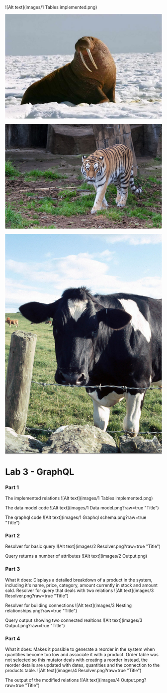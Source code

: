 ![Alt text](images/1 Tables implemented.png)

![Alt text](3.jpg)

![Alt text](images/5.jpg)

![Alt text](images/8.jpg)

# Lab 3 - GraphQL

### Part 1
The implemented relations
![Alt text](images/1 Tables implemented.png)

The data model code
![Alt text](images/1 Data model.png?raw=true "Title")

The qraphql code
![Alt text](images/1 Graphql schema.png?raw=true "Title")


### Part 2
Resolver for basic query 
![Alt text](images/2 Resolver.png?raw=true "Title")

Query returns a number of attributes
![Alt text](images/2 Output.png)


### Part 3
What it does: Displays a detailed breakdown of a product in the system, including it's name, price, category, amount currently in stock and amount sold.
Resolver for query that deals with two relations
![Alt text](images/3 Resolver.png?raw=true "Title")

Resolver for building connections
![Alt text](images/3 Nesting relationships.png?raw=true "Title")

Query output showing two connected realtions
![Alt text](images/3 Output.png?raw=true "Title")


### Part 4
What it does: Makes it possible to generate a reorder in the system when quantities become too low and associate it with a product.
Order table was not selected so this mutator deals with creating a reorder instead, the reorder details are updated with dates, quantities and the connection to the products table.
![Alt text](images/4 Resolver.png?raw=true "Title")

The output of the modified relations
![Alt text](images/4 Output.png?raw=true "Title")
